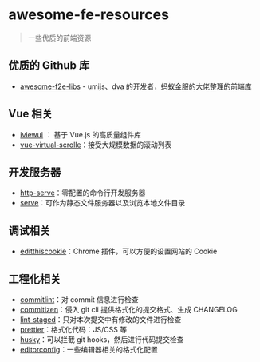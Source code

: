 # awesome-fe-resources

> 一些优质的前端资源

## 优质的 Github 库

- [awesome-f2e-libs](https://github.com/sorrycc/awesome-f2e-libs) - umijs、dva 的开发者，蚂蚁金服的大佬整理的前端库

## Vue 相关

- [iviewui](https://www.iviewui.com/) ： 基于 Vue.js 的高质量组件库
- [vue-virtual-scrolle](https://github.com/Akryum/vue-virtual-scroller)：接受大规模数据的滚动列表

## 开发服务器

- [http-serve](https://github.com/http-party/http-server)：零配置的命令行开发服务器
- [serve](https://github.com/vercel/serve)：可作为静态文件服务器以及浏览本地文件目录

## 调试相关

- [editthiscookie](http://www.editthiscookie.com/)：Chrome 插件，可以方便的设置网站的 Cookie

## 工程化相关

- [commitlint](https://github.com/conventional-changelog/commitlint)：对 commit 信息进行检查
- [commitizen](https://github.com/commitizen-tools/commitizen)：侵入 git cli 提供格式化的提交格式、生成 CHANGELOG
- [lint-staged](https://github.com/okonet/lint-staged)：只对本次提交中有修改的文件进行检查
- [prettier](https://github.com/prettier/prettier)：格式化代码：JS/CSS 等
- [husky](https://github.com/typicode/husky)：可以拦截 git hooks，然后进行代码提交检查
- [editorconfig](https://github.com/editorconfig/editorconfig)：一些编辑器相关的格式化配置
